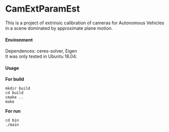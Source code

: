 # CamExtParamEst
This is a project of extrinsic calibration of cameras for Autonomous Vehicles in a scene dominated by approximate plane motion.  

#### Environment
Dependences: ceres-solver, Eigen  
It was only tested in Ubuntu 18.04.

#### Usage
**For build**
```
mkdir build  
cd build  
cmake ..  
make  
```

**For run**
```
cd bin  
./main  
```